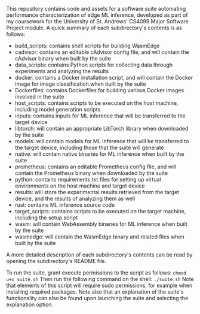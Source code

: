 This repository contains code and assets for a software suite automating performance characterization of edge ML inference, developed as part of my coursework for the University of St. Andrews' CS4099 Major Software Project module. A quick summary of each subdirectory's contents is as follows:

* build_scripts: contains shell scripts for building WasmEdge
* cadvisor: contains an editable cAdvisor config file, and will contain the cAdvisor binary when built by the suite
* data_scripts: contains Python scripts for collecting data through experiments and analyzing the results
* docker: contains a Docker installation script, and will contain the Docker image for image classification when built by the suite
* Dockerfiles: contains Dockerfiles for building various Docker images involved in the suite
* host_scripts: contains scripts to be executed on the host machine, including model generation scripts
* inputs: contains inputs for ML inference that will be transferred to the target device
* libtorch: will contain an appropriate LibTorch library when downloaded by the suite
* models: will contain models for ML inference that will be transferred to the target device, including those that the suite will generate
* native: will contain native binaries for ML inference when built by the suite
* prometheus: contains an editable Prometheus config file, and will contain the Prometheus binary when downloaded by the suite
* python: contains requirements.txt files for setting up virtual environments on the host machine
and target device
* results: will store the experimental results retrieved from the target device, and the results of analyzing them as well
* rust: contains ML inference source code
* target_scripts: contains scripts to be executed on the target machine, including the setup script
* wasm: will contain WebAssembly binaries for ML inference when built by the suite
* wasmedge: will contain the WasmEdge binary and related files when built by the suite

A more detailed description of each subdirectory's contents can be read by opening 
the subdirectory's README file. 

To run the suite, grant execute permissions to the script as follows:
`chmod u+x suite.sh`
Then run the following command on the shell:
`./suite.sh`
Note that elements of this script will require sudo permissions, for example when installing
required packages. Note also that an explanation of the suite's functionality can also be found upon
launching the suite and selecting the explanation option.
